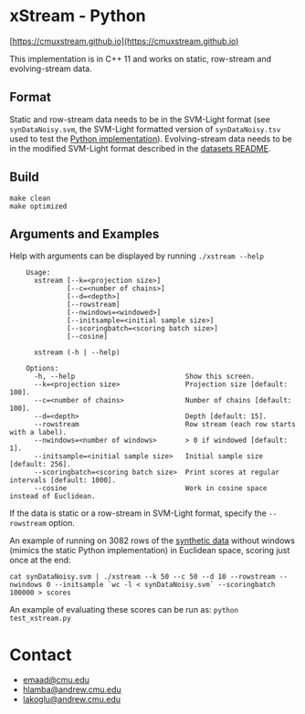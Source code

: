 # xStream - Python

[https://cmuxstream.github.io](https://cmuxstream.github.io)

This implementation is in C++ 11 and works on static, row-stream and evolving-stream data.

## Format

Static and row-stream data needs to be in the SVM-Light format (see `synDataNoisy.svm`, the
SVM-Light formatted version of `synDataNoisy.tsv` used to test the
[Python implementation](https://github.com/cmuxstream/cmuxstream-core/tree/master/python)).
Evolving-stream data needs to be in the modified SVM-Light format described in the
[datasets README](https://github.com/cmuxstream/cmuxstream-data/tree/master/evolving).

## Build

```
make clean
make optimized
```

## Arguments and Examples

Help with arguments can be displayed by running `./xstream --help`
```
    Usage:
      xstream [--k=<projection size>]
              [--c=<number of chains>]
              [--d=<depth>]
              [--rowstream]
              [--nwindows=<windowed>]
              [--initsample=<initial sample size>]
              [--scoringbatch=<scoring batch size>]
              [--cosine]

      xstream (-h | --help)

    Options:
      -h, --help                           Show this screen.
      --k=<projection size>                Projection size [default: 100].
      --c=<number of chains>               Number of chains [default: 100].
      --d=<depth>                          Depth [default: 15].
      --rowstream                          Row stream (each row starts with a label).
      --nwindows=<number of windows>       > 0 if windowed [default: 1].
      --initsample=<initial sample size>   Initial sample size [default: 256].
      --scoringbatch=<scoring batch size>  Print scores at regular intervals [default: 1000].
      --cosine                             Work in cosine space instead of Euclidean.
```

If the data is static or a row-stream in SVM-Light format, specify the `--rowstream` option.

An example of running on 3082 rows of the [synthetic data](https://github.com/cmuxstream/cmuxstream-core/tree/master/python)
without windows (mimics the static Python implementation) in Euclidean space, scoring just once at the end:
```
cat synDataNoisy.svm | ./xstream --k 50 --c 50 --d 10 --rowstream --nwindows 0 --initsample `wc -l < synDataNoisy.svm` --scoringbatch 100000 > scores
```

An example of evaluating these scores can be run as: `python test_xstream.py`

# Contact

   * emaad@cmu.edu
   * hlamba@andrew.cmu.edu
   * lakoglu@andrew.cmu.edu
